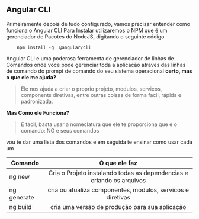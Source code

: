 
## Angular CLI
Primeiramente depois de tudo configurado, vamos precisar entender como funciona o Angular CLI
Para Instalar utilizaremos o NPM que é um gerenciador de Pacotes do NodeJS, digitando o seguinte código
 ```console 
     npm install -g  @angular/cli
 ```

Angular CLI e uma poderosa ferramenta de gerenciador de linhas de Comandos onde voce pode gerenciar toda a aplicacão atraves das linhas de comando do prompt de comando do seu sistema operacional
**certo, mas o que ele me ajuda?**
> Ele nos ajuda a criar o proprio projeto, modulos, servicos, components diretivas, entre outras coisas de forma facil, rápida e padronizada.

**Mas Como ele Funciona?**
> É facil, basta usar a nomeclatura que ele te proporciona que e o comando: NG e seus comandos

vou te dar uma lista dos comandos e em seguida te ensinar como usar cada um


| Comando        | O que ele faz |
| ------------- |:-------------:|
| ng new     | Cria o Projeto instalando todas as dependencias e criando os arquivos |
| ng generate| cria ou atualiza componentes, modulos, servicos e diretivas      |
| ng build  | cria uma versão  de produção para sua aplicação |


